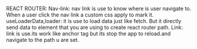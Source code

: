 REACT ROUTER:
Nav-link: nav link is use to know where is user navigate to. When a user click the nav link a custom css apply to mark it.
useLoaderData,loader: it is use to load data just like fetch. But it directly send data to element that you are using to create react router path.
Link: link is use.its work like anchor tag but its stop the app to reload.and navigate to the path u are set.



